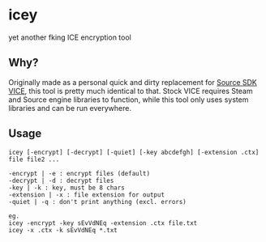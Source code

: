# icey
yet another fking ICE encryption tool

Why?
-----
Originally made as a personal quick and dirty replacement for [Source SDK VICE](https://developer.valvesoftware.com/wiki/VICE), this tool is pretty much identical to that. Stock VICE requires Steam and Source engine libraries to function, while this tool only uses system libraries and can be run everywhere.

Usage
-----
```
icey [-encrypt] [-decrypt] [-quiet] [-key abcdefgh] [-extension .ctx] file file2 ...

-encrypt | -e : encrypt files (default)
-decrypt | -d : decrypt files
-key | -k : key, must be 8 chars
-extension | -x : file extension for output
-quiet | -q : don't print anything (excl. errors)

eg.
icey -encrypt -key sEvVdNEq -extension .ctx file.txt
icey -x .ctx -k sEvVdNEq *.txt
```
